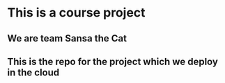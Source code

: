 # This is a course project

## We are team Sansa the Cat

## This is the repo for the project which we deploy in the cloud
